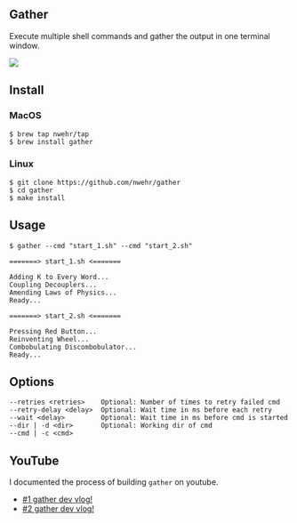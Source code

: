 ## Gather

Execute multiple shell commands and gather the output in one terminal window.

![](https://drone.errorcode.io/api/badges/natewehr/gather/status.svg)

## Install
### MacOS

```
$ brew tap nwehr/tap
$ brew install gather
```
### Linux

```
$ git clone https://github.com/nwehr/gather
$ cd gather
$ make install
```
## Usage

```
$ gather --cmd "start_1.sh" --cmd "start_2.sh"

=======> start_1.sh <=======

Adding K to Every Word...
Coupling Decouplers...
Amending Laws of Physics...
Ready...

=======> start_2.sh <=======

Pressing Red Button...
Reinventing Wheel...
Combobulating Discombobulator...
Ready...

```

## Options

```  
--retries <retries>    Optional: Number of times to retry failed cmd
--retry-delay <delay>  Optional: Wait time in ms before each retry
--wait <delay>         Optional: Wait time in ms before cmd is started
--dir | -d <dir>       Optional: Working dir of cmd
--cmd | -c <cmd>
```

## YouTube

I documented the process of building `gather` on youtube. 

* [#1 gather dev vlog!](https://www.youtube.com/watch?v=s8CkL0WU1s0)
* [#2 gather dev vlog!](https://www.youtube.com/watch?v=2FIvfAAPDOg)